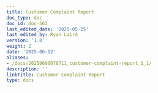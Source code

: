 ```yaml
---
title: Customer Complaint Report
doc_type: doc
doc_id: doc-563
last_edited_date: '2025-05-25'
last_edited_by: Ryan Laird
version: '1.0'
weight: 2
date: '2025-06-12'
aliases:
- /docs/20250606070711_customer-complaint-report_1_1/
description: ''
linkTitle: Customer Complaint Report
type: docs
---
```


